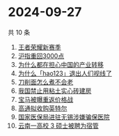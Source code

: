 # 2024-09-27

共 10 条

<!-- BEGIN -->
<!-- 最后更新时间 Fri Sep 27 2024 00:11:30 GMT+0800 (China Standard Time) -->

1. [王者荣耀新赛季](https://www.zhihu.com/search?q=%E7%8E%8B%E8%80%85%E8%8D%A3%E8%80%80%E6%96%B0%E8%B5%9B%E5%AD%A3)
1. [沪指重回3000点](https://www.zhihu.com/search?q=%E6%B2%AA%E6%8C%87%E9%87%8D%E5%9B%9E3000%E7%82%B9)
1. [为什么都在担心中国的产业转移](https://www.zhihu.com/search?q=%E4%B8%BA%E4%BB%80%E4%B9%88%E9%83%BD%E5%9C%A8%E6%8B%85%E5%BF%83%E4%B8%AD%E5%9B%BD%E7%9A%84%E4%BA%A7%E4%B8%9A%E8%BD%AC%E7%A7%BB)
1. [为什么「hao123」退出人们视线了](https://www.zhihu.com/search?q=%E4%B8%BA%E4%BB%80%E4%B9%88%E3%80%8Chao123%E3%80%8D%E9%80%80%E5%87%BA%E4%BA%BA%E4%BB%AC%E8%A7%86%E7%BA%BF%E4%BA%86)
1. [刀削面怎么煮不会老](https://www.zhihu.com/search?q=%E5%88%80%E5%89%8A%E9%9D%A2%E6%80%8E%E4%B9%88%E7%85%AE%E4%B8%8D%E4%BC%9A%E8%80%81)
1. [我国禁止用粘土实心砖建房](https://www.zhihu.com/search?q=%E6%88%91%E5%9B%BD%E7%A6%81%E6%AD%A2%E7%94%A8%E7%B2%98%E5%9C%9F%E5%AE%9E%E5%BF%83%E7%A0%96%E5%BB%BA%E6%88%BF)
1. [宝马被曝重返价格战](https://www.zhihu.com/search?q=%E5%AE%9D%E9%A9%AC%E8%A2%AB%E6%9B%9D%E9%87%8D%E8%BF%94%E4%BB%B7%E6%A0%BC%E6%88%98)
1. [高通拟收购英特尔](https://www.zhihu.com/search?q=%E9%AB%98%E9%80%9A%E6%8B%9F%E6%94%B6%E8%B4%AD%E8%8B%B1%E7%89%B9%E5%B0%94)
1. [国家医保局进驻无锡涉嫌骗保医院](https://www.zhihu.com/search?q=%E5%9B%BD%E5%AE%B6%E5%8C%BB%E4%BF%9D%E5%B1%80%E8%BF%9B%E9%A9%BB%E6%97%A0%E9%94%A1%E6%B6%89%E5%AB%8C%E9%AA%97%E4%BF%9D%E5%8C%BB%E9%99%A2)
1. [云南一高校 3 硕士被聘为宿管](https://www.zhihu.com/search?q=%E4%BA%91%E5%8D%97%E4%B8%80%E9%AB%98%E6%A0%A1%203%20%E7%A1%95%E5%A3%AB%E8%A2%AB%E8%81%98%E4%B8%BA%E5%AE%BF%E7%AE%A1)

<!-- END -->
